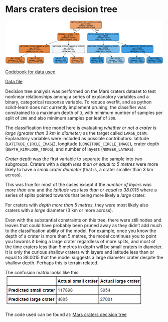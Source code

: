 # Mars craters decision tree

![image](img/mars_craters_decision_tree.png)

[Codebook for data used](data/Mars_Crater_Codebook.pdf)

[Data file](data/marscrater_pds.csv)

Decision tree analysis was performed on the Mars craters dataset to test nonlinear relationships among a series of explanatory variables and a binary, categorical response variable. To reduce overfit, and as python scikit-learn does not currently implement pruning, the classifier was constrained to a maximum depth of `3`, with minimum number of samples per split of `200` and also minimum samples per leaf of `200`.

The classification tree model here is evaluating *whether or not a crater is large (greater than 3 km in diameter)* as the target called `LARGE_DIAM`. Explanatory variables were included as possible contributors: latitude (`LATITUDE_CIRCLE_IMAGE`), longitude (`LONGITUDE_CIRCLE_IMAGE`), crater depth (`DEPTH_RIMFLOOR_TOPOG`), and number of layers (`NUMBER_LAYERS`).

*Crater depth* was the first variable to separate the sample into two subgroups. Craters with a depth *less than or equal to 5 metres* were more likely to have a *small crater diameter* (that is, a crater smaller than 3 km across).

This was true for most of the cases except if the *number of layers was more than one* and the *latitude was less than or equal to 38.0115* where a series of splits pointed towards that being more likely a *large* crater.

For craters with *depth more than 5 metres*, they were most likely also craters with a *large* diameter (3 km or more across).

Even with the substantial constraints on this tree, there were still nodes and leaves that could have probably been pruned away as they didn’t add much to the classification ability of the model. For example, once you know the depth of a crater is more than 5 metres, the model continues you to point you towards it being a large crater regardless of more splits, and most of the time craters less than 5 metres in depth will be small craters in diameter. It is only the curious shallow craters with layers and latitude less than or equal to 38.0015 that the model suggests a large diameter crater despite the shallow depth. Perhaps this is terrain related.

The confusion matrix looks like this:
![image](img/mars_craters_confusion_matrix.png)

The code used can be found at: [Mars craters decision tree](mars_craters_decision_tree.ipynb)
